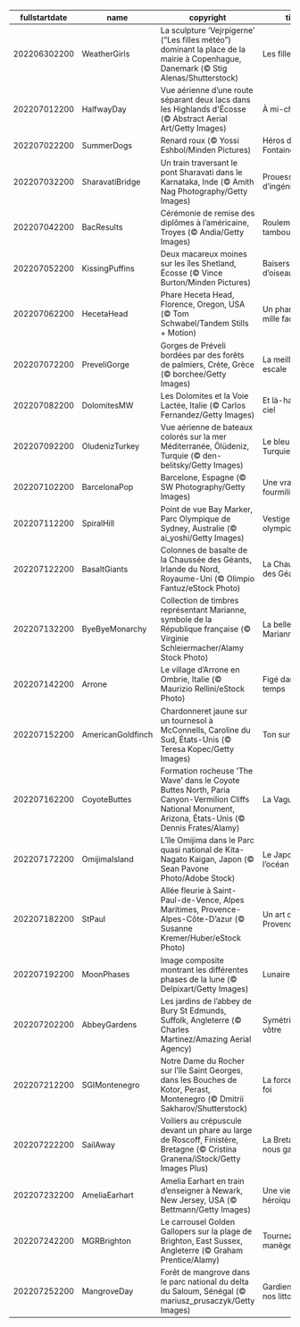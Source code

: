 |fullstartdate|name|copyright|title|image|
|--|--|--|--|--|
202206302200|WeatherGirls|La sculpture ‘Vejrpigerne’ (“Les filles météo”) dominant la place de la mairie à Copenhague, Danemark (© Stig Alenas/Shutterstock)|Les filles météo|![](/fr-FR/2022/07/202206302200WeatherGirls.jpg)|
202207012200|HalfwayDay|Vue aérienne d’une route séparant deux lacs dans les Highlands d'Écosse (© Abstract Aerial Art/Getty Images)|À mi-chemin|![](/fr-FR/2022/07/202207012200HalfwayDay.jpg)|
202207022200|SummerDogs|Renard roux (© Yossi Eshbol/Minden Pictures)|Héros de La Fontaine|![](/fr-FR/2022/07/202207022200SummerDogs.jpg)|
202207032200|SharavatiBridge|Un train traversant le pont Sharavati dans le Karnataka, Inde (© Amith Nag Photography/Getty Images)|Prouesse d’ingénierie|![](/fr-FR/2022/07/202207032200SharavatiBridge.jpg)|
202207042200|BacResults|Cérémonie de remise des diplômes à l’américaine, Troyes (© Andia/Getty Images)|Roulement de tambour|![](/fr-FR/2022/07/202207042200BacResults.jpg)|
202207052200|KissingPuffins|Deux macareux moines sur les îles Shetland, Écosse (© Vince Burton/Minden Pictures)|Baisers d’oiseaux|![](/fr-FR/2022/07/202207052200KissingPuffins.jpg)|
202207062200|HecetaHead|Phare Heceta Head, Florence, Oregon, USA (© Tom Schwabel/Tandem Stills + Motion)|Un phare aux mille facettes|![](/fr-FR/2022/07/202207062200HecetaHead.jpg)|
202207072200|PreveliGorge|Gorges de Préveli bordées par des forêts de palmiers, Crète, Grèce (© borchee/Getty Images)|La meilleure escale|![](/fr-FR/2022/07/202207072200PreveliGorge.jpg)|
202207082200|DolomitesMW|Les Dolomites et la Voie Lactée, Italie (© Carlos Fernandez/Getty Images)|Et là-haut, le ciel|![](/fr-FR/2022/07/202207082200DolomitesMW.jpg)|
202207092200|OludenizTurkey|Vue aérienne de bateaux colorés sur la mer Méditerranée, Ölüdeniz, Turquie (© den-belitsky/Getty Images)|Le bleu de Turquie|![](/fr-FR/2022/07/202207092200OludenizTurkey.jpg)|
202207102200|BarcelonaPop|Barcelone, Espagne (© SW Photography/Getty Images)|Une vraie fourmilière|![](/fr-FR/2022/07/202207102200BarcelonaPop.jpg)|
202207112200|SpiralHill|Point de vue Bay Marker, Parc Olympique de Sydney, Australie (© ai_yoshi/Getty Images)|Vestige olympique|![](/fr-FR/2022/07/202207112200SpiralHill.jpg)|
202207122200|BasaltGiants|Colonnes de basalte de la Chaussée des Géants, Irlande du Nord, Royaume-Uni (© Olimpio Fantuz/eStock Photo)|La Chaussée des Géants|![](/fr-FR/2022/07/202207122200BasaltGiants.jpg)|
202207132200|ByeByeMonarchy|Collection de timbres représentant Marianne, symbole de la République française (© Virginie Schleiermacher/Alamy Stock Photo)|La belle Marianne|![](/fr-FR/2022/07/202207132200ByeByeMonarchy.jpg)|
202207142200|Arrone|Le village d’Arrone en Ombrie, Italie (© Maurizio Rellini/eStock Photo)|Figé dans le temps|![](/fr-FR/2022/07/202207142200Arrone.jpg)|
202207152200|AmericanGoldfinch|Chardonneret jaune sur un tournesol à McConnells, Caroline du Sud, États-Unis (© Teresa Kopec/Getty Images)|Ton sur ton|![](/fr-FR/2022/07/202207152200AmericanGoldfinch.jpg)|
202207162200|CoyoteButtes|Formation rocheuse 'The Wave’ dans le Coyote Buttes North, Paria Canyon-Vermilion Cliffs National Monument, Arizona, États-Unis (© Dennis Frates/Alamy)|La Vague|![](/fr-FR/2022/07/202207162200CoyoteButtes.jpg)|
202207172200|OmijimaIsland|L’île Omijima dans le Parc quasi national de Kita-Nagato Kaigan, Japon (© Sean Pavone Photo/Adobe Stock)|Le Japon fête l’océan|![](/fr-FR/2022/07/202207172200OmijimaIsland.jpg)|
202207182200|StPaul|Allée fleurie à Saint-Paul-de-Vence, Alpes Maritimes, Provence-Alpes-Côte-D’azur (© Susanne Kremer/Huber/eStock Photo)|Un art de Provence|![](/fr-FR/2022/07/202207182200StPaul.jpg)|
202207192200|MoonPhases|Image composite montrant les différentes phases de la lune (© Delpixart/Getty Images)|Lunaire|![](/fr-FR/2022/07/202207192200MoonPhases.jpg)|
202207202200|AbbeyGardens|Les jardins de l’abbey de Bury St Edmunds, Suffolk, Angleterre (© Charles Martinez/Amazing Aerial Agency)|Symétriquement vôtre|![](/fr-FR/2022/07/202207202200AbbeyGardens.jpg)|
202207212200|SGIMontenegro|Notre Dame du Rocher sur l’île Saint Georges, dans les Bouches de Kotor, Perast, Montenegro (© Dmitrii Sakharov/Shutterstock)|La force de la foi|![](/fr-FR/2022/07/202207212200SGIMontenegro.jpg)|
202207222200|SailAway|Voiliers au crépuscule devant un phare au large de Roscoff, Finistère, Bretagne (© Cristina Granena/iStock/Getty Images Plus)|La Bretagne, ça nous gagne|![](/fr-FR/2022/07/202207222200SailAway.jpg)|
202207232200|AmeliaEarhart|Amelia Earhart en train d’enseigner à Newark, New Jersey, USA (© Bettmann/Getty Images)|Une vie héroïque|![](/fr-FR/2022/07/202207232200AmeliaEarhart.jpg)|
202207242200|MGRBrighton|Le carrousel Golden Gallopers sur la plage de Brighton, East Sussex, Angleterre  (© Graham Prentice/Alamy)|Tournez manège !|![](/fr-FR/2022/07/202207242200MGRBrighton.jpg)|
202207252200|MangroveDay|Forêt de mangrove dans le parc national du delta du Saloum, Sénégal (© mariusz_prusaczyk/Getty Images)|Gardienne de nos littoraux|![](/fr-FR/2022/07/202207252200MangroveDay.jpg)|
